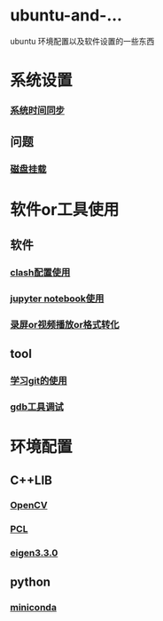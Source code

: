 # ubuntu-and-...
ubuntu 环境配置以及软件设置的一些东西
# 系统设置
### [系统时间同步](系统设置/settime.sh)
## 问题
### [磁盘挂载](系统设置/问题/fdisk.sh)

# 软件or工具使用
## 软件
### [clash配置使用](软件or工具使用/软件/clash.md)
### [jupyter notebook使用](软件or工具使用/软件/jupyternotebook.md)
### [录屏or视频播放or格式转化](软件or工具使用/软件/aboutvideo.md)
## tool
### [学习git的使用](软件or工具使用/tool/trygit.md)
### [gdb工具调试](软件or工具使用/tool/gdb.sh)

# 环境配置
## C++LIB
### [OpenCV](环境配置/C++LIB/OpenCV-3-4-1.sh)
### [PCL](环境配置/C++LIB/pcl1-9-1.sh)
### [eigen3.3.0](环境配置/C++LIB/eigen3.3.0.sh)
## python
### [miniconda](环境配置/python/miniconda.md)

